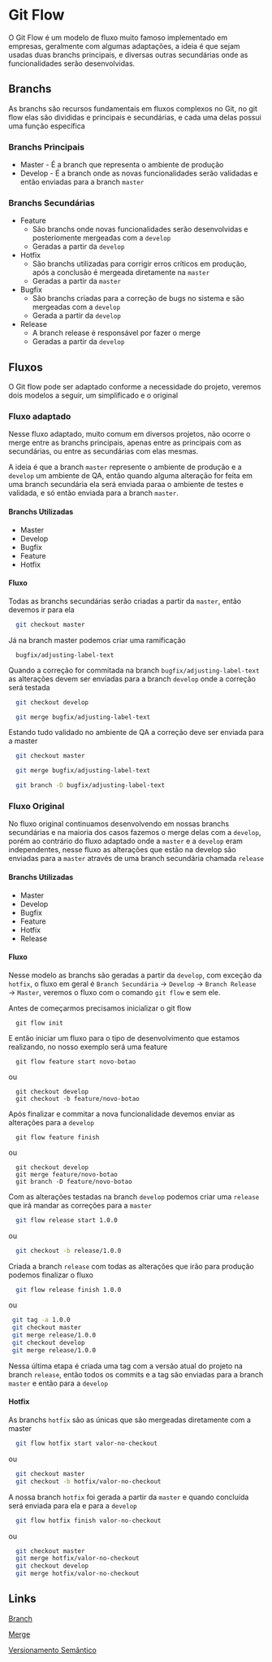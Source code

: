 # Git Flow
  O Git Flow é um modelo de fluxo muito famoso implementado em empresas, geralmente com algumas adaptações, a ideia é que sejam usadas duas branchs principais, e diversas outras secundárias onde as funcionalidades serão desenvolvidas.

## Branchs 
As branchs são recursos fundamentais em fluxos complexos no Git, no git flow elas são divididas e principais e secundárias, e cada uma delas possui uma função específica

### Branchs Principais
  * Master - É a branch que representa o ambiente de produção  
  * Develop - É a branch onde as novas funcionalidades serão validadas e então enviadas para a branch `master`

### Branchs Secundárias
  * Feature 
    * São branchs onde novas funcionalidades serão desenvolvidas e posteriomente mergeadas com a `develop`
    * Geradas a partir da `develop`
  * Hotfix 
    * São branchs utilizadas para corrigir erros críticos em produção, após a conclusão é mergeada diretamente na `master`
    * Geradas a partir da `master`
  * Bugfix 
    * São branchs criadas para a correção de bugs no sistema e são mergeadas com a `develop`
    * Gerada a partir da `develop`
  * Release 
    * A branch release é responsável por fazer o merge
    * Geradas a partir da `develop`

## Fluxos
  O Git flow pode ser adaptado conforme a necessidade do projeto, veremos dois modelos a seguir, um simplificado e o original

### Fluxo adaptado
  Nesse fluxo adaptado, muito comum em diversos projetos, não ocorre o merge entre as branchs principais, apenas entre as principais com as secundárias, ou entre as secundárias com elas mesmas.

  A ideia é que a branch `master` represente o ambiente de produção e a `develop` um ambiente de QA, então quando alguma alteração for feita em uma branch secundária ela será enviada paraa o ambiente de testes e validada, e só então enviada para a branch `master`.

  #### Branchs Utilizadas
  * Master
  * Develop
  * Bugfix
  * Feature
  * Hotfix

  #### Fluxo
  Todas as branchs secundárias serão criadas a partir da `master`, então devemos ir para ela
  ```sh
    git checkout master
  ```
  Já na branch master podemos criar uma ramificação 
  ```
    bugfix/adjusting-label-text
  ```
  Quando a correção for commitada na branch `bugfix/adjusting-label-text` as alterações devem ser enviadas para a branch `develop` onde a correção será testada
  ```sh
    git checkout develop
  ```
  ```sh
    git merge bugfix/adjusting-label-text
  ```
  Estando tudo validado no ambiente de QA a correção deve ser enviada para a master
  ```sh
    git checkout master
  ``` 
  ```sh
    git merge bugfix/adjusting-label-text
  ``` 
  ```sh
    git branch -D bugfix/adjusting-label-text
  ``` 

### Fluxo Original 
  No fluxo original continuamos desenvolvendo em nossas branchs secundárias e na maioria dos casos fazemos o merge delas com a `develop`, porém ao contrário do fluxo adaptado onde a `master` e a `develop` eram independentes, nesse fluxo as alterações que estão na develop são enviadas para a `master` através de uma branch secundária chamada `release`

  #### Branchs Utilizadas
  * Master
  * Develop
  * Bugfix
  * Feature
  * Hotfix
  * Release

  #### Fluxo
  Nesse modelo as branchs são geradas a partir da `develop`, com exceção da `hotfix`, o fluxo em geral é `Branch Secundária` &rarr; `Develop` &rarr; `Branch Release` &rarr; `Master`, veremos o fluxo com o comando `git flow` e sem ele.

  Antes de começarmos precisamos inicializar o git flow
  ```
    git flow init
  ```

  E então iniciar um fluxo para o tipo de desenvolvimento que estamos realizando, no nosso exemplo será uma feature
  ```
    git flow feature start novo-botao
  ```
  ou 
  ```
    git checkout develop
    git checkout -b feature/novo-botao
  ```
  Após finalizar e commitar a nova funcionalidade devemos enviar as alterações para a `develop`
  ```
    git flow feature finish
  ```
  ou 
  ```
    git checkout develop
    git merge feature/novo-botao
    git branch -D feature/novo-botao
  ```
  Com as alterações testadas na branch `develop` podemos criar uma `release` que irá mandar as correções para a `master`
  ```sh
    git flow release start 1.0.0
  ``` 
  ou 
  ```sh
    git checkout -b release/1.0.0
  ```
  Criada a branch `release` com todas as alterações que irão para produção podemos finalizar o fluxo
  ```sh
    git flow release finish 1.0.0
  ```
 ou
 ```sh
  git tag -a 1.0.0
  git checkout master
  git merge release/1.0.0
  git checkout develop
  git merge release/1.0.0
 ```

Nessa última etapa é criada uma tag com a versão atual do projeto na branch `release`, então todos os commits e a tag são enviadas para a branch `master` e então para a `develop`

#### Hotfix
  As branchs `hotfix` são as únicas que são mergeadas diretamente com a master
  ```sh
    git flow hotfix start valor-no-checkout
  ```
  ou 
  ```sh
    git checkout master
    git checkout -b hotfix/valor-no-checkout
  ```
  A nossa branch `hotfix` foi gerada a partir da `master` e quando concluída será enviada para ela e para a `develop`
  ```sh
    git flow hotfix finish valor-no-checkout
  ```
  ou 
  ```sh
    git checkout master
    git merge hotfix/valor-no-checkout
    git checkout develop
    git merge hotfix/valor-no-checkout
  ```
  
## Links
[Branch](01_branchs.md)

[Merge](02_Merge.md)

[Versionamento Semântico](https://semver.org/lang/pt-BR/)

